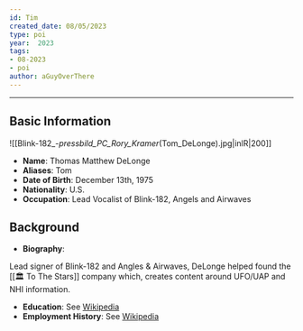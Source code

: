 ```yaml
---
id: Tim
created_date: 08/05/2023
type: poi
year:  2023
tags:
- 08-2023
- poi
author: aGuyOverThere
---
```


----

## Basic Information
![[Blink-182_-_pressbild_PC_Rory_Kramer_(Tom_DeLonge).jpg|inlR|200]]
- **Name**: Thomas Matthew DeLonge
- **Aliases**: Tom
- **Date of Birth**: December 13th, 1975
- **Nationality**: U.S.
- **Occupation**: Lead Vocalist of Blink-182, Angels and Airwaves

## Background

- **Biography**: 

Lead signer of Blink-182 and Angles & Airwaves, DeLonge helped found the [[🏛️ To The Stars]] company which, creates content around UFO/UAP and NHI information. 

- **Education**: See [Wikipedia](https://en.wikipedia.org/wiki/Tom_DeLonge)
- **Employment History**: See [Wikipedia](https://en.wikipedia.org/wiki/Tom_DeLonge)
